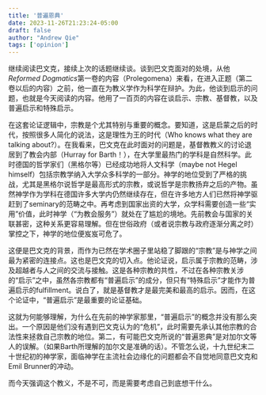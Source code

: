 ```yaml
---
title: '普遍恩典'
date: 2023-11-26T21:23:24-05:00
draft: false
author: "Andrew Qie"
tags: ['opinion']
---
```


继续阅读巴文克，接续上次的话题继续谈。谈到巴文克面对的处境，从他*Reformed Dogmatics*第一卷的内容（Prolegomena）来看，在进入正题（第二卷以后的内容）之前，他一直在为教义学作为科学在辩护。为此，他谈到启示的问题，也就是今天阅读的内容。他用了一百页的内容在谈启示、宗教、基督教，以及普遍启示和特殊启示。

在这套论证逻辑中，宗教是个尤其特别与重要的概念。要知道，这是启蒙之后的时代，按照很多人简化的说法，这是理性为王的时代（Who knows what they are talking about?）。在我看来，巴文克在此时面对的问题是，基督教教义的讨论退居到了教会内部（Hurray for Barth！），在大学里最热门的学科是自然科学。此时德国的哲学家们（黑格尔等）已经成功地将人文科学（maybe not Hegel himself）包括宗教学纳入大学众多科学的一部分。神学的地位受到了严格的挑战，尤其是黑格尔说哲学是最高形式的宗教，或说哲学是宗教扬弃之后的产物。虽然神学作为学科在德国许多大学内仍然继续存在，但在许多地方人们已然将神学驱赶到了seminary的范畴之中。再考虑到国家出资的大学，众学科需要创造一些“实用”价值，此时神学（“为教会服务”）就处在了尴尬的境地。先前教会与国家的关联甚密，这种关系更容易理解。但在世俗政府（或者说宗教与政府逐渐分离之时）掌控之下，神学的地位便岌岌可危了。

这便是巴文克的背景，而作为已然在学术圈子里站稳了脚跟的“宗教”是与神学之间最为紧密的连接点。这也是巴文克的切入点。他论证说，启示属于宗教的范畴，涉及超越者与人之间的交流与接触。这是各种宗教的共性，不过在各种宗教关涉的“启示”之中，虽然各宗教都有“普遍启示”的成分，但只有“特殊启示”才能作为普遍启示的fulfillment。说白了，就是基督教才是最完美和最高的启示。因而，在这个论证中，“普遍启示”是最重要的论证基础。

这就为何能够理解，为什么在先前的神学家那里，“普遍启示”的概念并没有那么突出。一个原因是他们没有遇到巴文克认为的“危机”，此时需要先承认其他宗教的合法性来拯救自己宗教的地位。第二，有可能巴文克所说的“普遍恩典”是对加尔文等人的误解。（如果Barth所理解的加尔文是准确的话）。不管怎么说，十九世纪末二十世纪初的神学家，面临神学在主流社会边缘化的问题都会不自觉地同意巴文克和Emil Brunner的冲动。

而今天强调这个教义，不是不可，而是需要考虑自己到底想干什么。